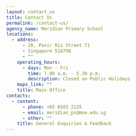 ```yaml
---
layout: contact_us
title: Contact Us
permalink: /contact-us/
agency_name: Meridian Primary School
locations:
  - address:
      - 20, Pasir Ris Street 71
      - Singapore 518798
      - ""
    operating_hours:
      - days: Mon - Fri
        time: 7.00 a.m. - 5.30 p.m.
        description: Closed on Public Holidays
    maps_link: ""
    title: Main Office
contacts:
  - content:
      - phone: +65 6583 2125
      - email: meridian_ps@moe.edu.sg
      - other: ""
    title: General Enquiries & Feedback
---
```


